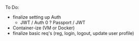 To Do:

- finalize setting up Auth
    - JWT / Auth 0 ? Passport / JWT
- Container-ize (VM or Docker)
- finalize basic req's (reg, login, logout, update user profile)
